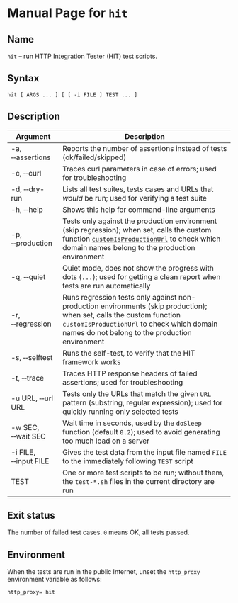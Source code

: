 # Manual Page for `hit`

## Name

`hit` &ndash; run HTTP Integration Tester (HIT) test scripts.

## Syntax

    hit [ ARGS ... ] [ [ -i FILE ] TEST ... ]

## Description

| Argument | Description |
| -------- | ----------- |
| -a, &#8209;&#8209;assertions | Reports the number of assertions instead of tests (ok/failed/skipped) |
| -c, &#8209;&#8209;curl | Traces curl parameters in case of errors; used for troubleshooting |
| -d, &#8209;&#8209;dry-run | Lists all test suites, tests cases and URLs that _would_ be run; used for verifying a test suite |
| -h, &#8209;&#8209;help | Shows this help for command-line arguments |
| -p, &#8209;&#8209;production | Tests only against the production environment (skip regression); when set, calls the custom function [`customIsProductionUrl`](CODING.md) to check which domain names belong to the production environment |
| -q, &#8209;&#8209;quiet | Quiet mode, does not show the progress with dots (`...`); used for getting a clean report when tests are run automatically |
| -r, &#8209;&#8209;regression | Runs regression tests only against non-production environments (skip production); when set, calls the custom function `customIsProductionUrl` to check which domain names do not belong to the production environment |
| -s, &#8209;&#8209;selftest | Runs the self-test, to verify that the HIT framework works |
| -t, &#8209;&#8209;trace | Traces HTTP response headers of failed assertions; used for troubleshooting |
| -u URL, &#8209;&#8209;url URL | Tests only the URLs that match the given `URL` pattern (substring, regular expression); used for quickly running only selected tests |
| -w SEC, &#8209;&#8209;wait SEC | Wait time in seconds, used by the `doSleep` function (default `0.2`); used to avoid generating too much load on a server |
| -i FILE, &#8209;&#8209;input FILE | Gives the test data from the input file named `FILE` to the immediately following `TEST` script |
| TEST | One or more test scripts to be run; without them, the `test-*.sh` files in the current directory are run |

## Exit status

The number of failed test cases. `0` means OK, all tests passed.

## Environment

When the tests are run in the public Internet, unset the `http_proxy`
environment variable as follows:

    http_proxy= hit

